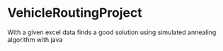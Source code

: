# VehicleRoutingProject
With a given excel data finds a good solution using simulated annealing algorithm with java

